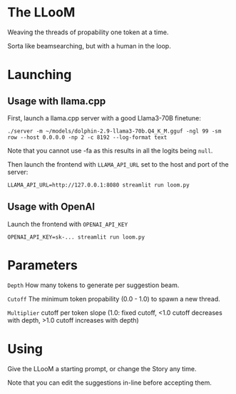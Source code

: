 # The LLooM

Weaving the threads of propability one token at a time.

Sorta like beamsearching, but with a human in the loop.

# Launching

## Usage with llama.cpp

First, launch a llama.cpp server with a good Llama3-70B finetune:

```
./server -m ~/models/dolphin-2.9-llama3-70b.Q4_K_M.gguf -ngl 99 -sm row --host 0.0.0.0 -np 2 -c 8192 --log-format text
```

Note that you cannot use -fa as this results in all the logits being `null`.

Then launch the frontend with `LLAMA_API_URL` set to the host and port of the server:

```
LLAMA_API_URL=http://127.0.0.1:8080 streamlit run loom.py
```

## Usage with OpenAI

Launch the frontend with `OPENAI_API_KEY`

```
OPENAI_API_KEY=sk-... streamlit run loom.py
```

# Parameters

`Depth` How many tokens to generate per suggestion beam.

`Cutoff` The minimum token propability (0.0 - 1.0) to spawn a new thread.

`Multiplier` cutoff per token slope (1.0: fixed cutoff, <1.0 cutoff decreases with depth, >1.0 cutoff increases with depth)

# Using

Give the LLooM a starting prompt, or change the Story any time.

Note that you can edit the suggestions in-line before accepting them.